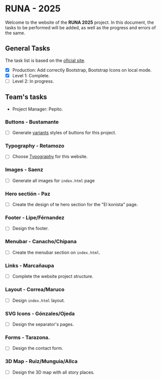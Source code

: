 # RUNA - 2025

Welcome to the website of the **RUNA 2025** project. In this document, the tasks to be performed will be added, as well as the progress and errors of the same.

## General Tasks

The task list is based on the [oficial site](https://israelcueva.github.io/colegio-docs/#/3-secundaria/proyecto).

- [x] Production: Add correctly Bootstrap, Bootstrap Icons on local mode.
- [x] Level 1: Complete.
- [ ] Level 2: In progress.

## Team's tasks

- Project Manager: Pepito.

### Buttons - Bustamante

- [ ] Generate [variants](https://getbootstrap.com/docs/5.3/components/buttons/#variants) styles of buttons for this project.

### Typography - Retamozo

- [ ] Choose [Typography](https://brand.utoronto.ca/d/b3YbkEuaoPUj/guidelines#/typography/typography-1/primary-typefaces) for this website.

### Images - Saenz

- [ ] Generate all images for `index.html` page

### Hero sectión - Paz

- [ ] Create the design of te hero section for the "El konista" page.

### Footer - Lipe/Férnandez

- [ ] Design the footer.

### Menubar - Canacho/Chipana

- [ ] Create the menubar section on `index.html`.

### Links - Marcañaupa

- [ ] Complete the website project structure.

### Layout - Correa/Maruco

- [ ] Design `index.html` layout.

### SVG Icons - Gónzales/Ojeda

- [ ] Design the separator's pages.

### Forms - Tarazona.

- [ ] Design the contact form.

### 3D Map - Ruiz/Munguia/Allca

- [ ] Design the 3D map with all story places.
